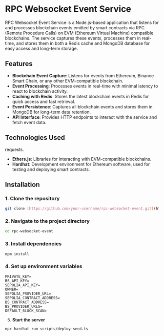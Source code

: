 # RPC Websocket Event Service

RPC Websocket Event Service is a Node.js-based application that listens for and processes blockchain events emitted by smart contracts via RPC (Remote Procedure Calls) on EVM (Ethereum Virtual Machine) compatible blockchains. The service captures these events, processes them in real-time, and stores them in both a Redis cache and MongoDB database for easy access and long-term storage.

## Features

- **Blockchain Event Capture**: Listens for events from Ethereum, Binance Smart Chain, or any other EVM-compatible blockchain.
- **Event Processing**: Processes events in real-time with minimal latency to react to blockchain activity.
- **Caching with Redis**: Stores the latest blockchain events in Redis for quick access and fast retrieval.
- **Event Persistence**: Captures all blockchain events and stores them in MongoDB for long-term data retention.
- **API Interface**: Provides HTTP endpoints to interact with the service and fetch event data.

## Technologies Used
requests.
- **Ethers.js**: Libraries for interacting with EVM-compatible blockchains.
- **Hardhat**: Development environment for Ethereum software, used for testing and deploying smart contracts.

## Installation

### 1. Clone the repository

```bash
git clone [https://github.com/your-username/rpc-websocket-event.git](https://github.com/ChokeGuy/rpc-websocket-event.git)
```

### 2. **Navigate to the project directory**

```bash
cd rpc-websocket-event
```
### 3. **Install dependencies**
```bash
npm install
```
### 4. **Set up environment variables**
```
PRIVATE_KEY=
BS_API_KEY=
SEPOLIA_API_KEY=
OWNER= 
SEPOLIA_PROVIDER_URL= 
SEPOLIA_CONTRACT_ADDRESS= 
BS_CONTRACT_ADDRESS=
BS_PROVIDER_URLS=
DEFAULT_BLOCK_SCAN=
```
5. **Start the server**
```bash
npx hardhat run scripts/deploy-send.ts
```
